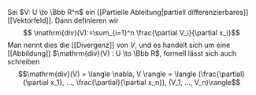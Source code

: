 Sei $V: U \to \Bbb R^n$ ein [[Partielle Ableitung|partiell differenzierbares]] [[Vektorfeld]]. Dann definieren wir
$$ \mathrm{div}(V):=\sum_{i=1}^n \frac{\partial V_i}{\partial x_i}$$
Man nennt dies die [[Divergenz]] von $V$, und es handelt sich um eine [[Abbildung]] $\mathrm{div}(V) : U \to \Bbb R$, formell lässt sich auch schreiben
$$\mathrm{div}(V) = \langle \nabla, V \rangle = \langle  (\frac{\partial}{\partial x_1}, ..., \frac{\partial}{\partial x_n}), (V_1, ..., V_n)\rangle$$